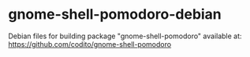 gnome-shell-pomodoro-debian
===========================

Debian files for building package "gnome-shell-pomodoro" available at:
https://github.com/codito/gnome-shell-pomodoro

